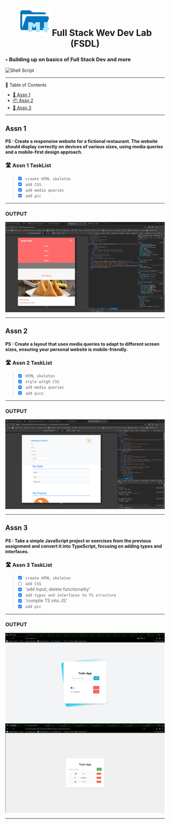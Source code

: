 <h1 align="center"><img src="https://raw.githubusercontent.com/PKief/vscode-material-icon-theme/ec559a9f6bfd399b82bb44393651661b08aaf7ba/icons/folder-markdown-open.svg" width="100"> Full Stack Wev Dev Lab (FSDL)
</h1><h3>◦ Building up on basics of Full Stack Dev and more
</h3><img src="https://img.shields.io/github/languages/top/RudradevArya/FSDL" alt="Shell Script">

- - -

📖 Table of Contents

* [📍 Assn 1](https://github.com/RudradevArya/FSDL#assn-1)
* [📦 Assn 2](https://github.com/RudradevArya/FSDL#assn-2)
* [📂 Assn 3](https://github.com/RudradevArya/FSDL#assn-3)

- - -

## Assn 1

#### PS : Create a responsive website for a fictional restaurant. The website should display correctly on devices of various sizes, using media queries and a mobile-first design approach.

### 🛣 Assn 1 TaskList

> * [x] `create HTML skeleton`
> * [x] `add CSS`
> * [x] `add media queries`
> * [x] `add pic`

- - -

### OUTPUT

![Assn 1 output SS](https://github.com/RudradevArya/FSDL/blob/main/1_responsive_restaurant/output.png)

- - -

## Assn 2

#### PS : Create a layout that uses media queries to adapt to different screen sizes, ensuring your personal website is mobile-friendly.

### 🛣 Assn 2 TaskList

> * [x] `HTML skeleton`
> * [x] `style witgh CSS`
> * [x] `add media queries`
> * [x] `add pics`

- - -

### OUTPUT

![Assn 2 output SS](https://github.com/RudradevArya/FSDL/blob/main/2_responsive_portfolio/output.png)

- - -
## Assn 3

#### PS : Take a simple JavaScript project or exercises from the previous assignment and convert it into TypeScript, focusing on adding types and interfaces.

### 🛣 Assn 3 TaskList

> * [x] `create HTML skeleton`
> * [ ] `add CSS`
> * [x] 'add input, delete functionality'
> * [x] `add types and interfaces to TS structure`
> * [x] 'compile TS into JS'
> * [x] `add pic`

- - -

### OUTPUT

![Assn 3 output SS 1](https://github.com/RudradevArya/FSDL/blob/main/3_TS_ToDo/react.png)
![Assn 3 output SS 2](https://github.com/RudradevArya/FSDL/blob/main/3_TS_ToDo/vanilla.png)
- - -

<br>
<br>
